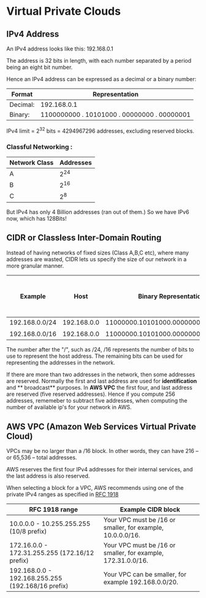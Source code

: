 # Virtual Private Clouds

## IPv4 Address

An IPv4 address looks like this: 192.168.0.1

The address is 32 bits in length, with each number separated by a period being an eight bit number.

Hence an IPv4 address can be expressed as a decimal or a binary number:


| Format  | Representation |
| --- | ----------- |
| Decimal: | 192.168.0.1|
| Binary: | 1100000000 . 10101000 . 00000000 . 00000001 |

IPv4 limit = 2<sup>32</sup> bits = 4294967296 addresses, excluding reserved blocks.

### Classful Networking :

| Network Class | Addresses |
| --- | --- |
| A |  2<sup>24</sup> |
| B |  2<sup>16</sup> |
| C |  2<sup>8</sup>  |

But IPv4 has only 4 Billion addresses (ran out of them.) So we have IPv6 now, which has 128Bits!

## CIDR or Classless Inter-Domain Routing

Instead of having networks of fixed sizes (Class A,B,C etc), where many addresses are wasted, CIDR lets us specify the size of our network in a more granular manner.

| Example  | Host | Binary Representation | Network Prefix | Subnet Mask (Binary)| Subnet Mask (IP Notation)| Number of Addresses  (including reserved addresses)|
| --- | --- |  --- | --- | --- | --- | --- |
| 192.168.0.0/24 | 192.168.0.0| 11000000.10101000.00000000.00000000 | 11000000.10101000.00000000 | 11111111.11111111.11111111.00000000 | 255.255.255.0 | 2<sup>8</sup> |
| 192.168.0.0/16 | 192.168.0.0| 11000000.10101000.00000000.00000000 | 11000000.10101000.00000000 | 11111111.11111111.00000000.00000000 | 255.255.0.0 | 2<sup>16</sup> |

The number after the "/", such as /24, /16 represents the number of bits to use to represent the host address. The remaining bits can be used for representing the addresses in the network.

If there are more than two addresses in the network, then some addresses are reserved. Normally the first and last address are used for **identification** and ** broadcast** purposes. In **AWS VPC** the first four, and last address are reserved (five reserved addresses). Hence if you compute 256 addresses, rememeber to subtract five addresses, when computing the number of available ip's for your network in AWS.

## AWS VPC (Amazon Web Services Virtual Private Cloud)

VPCs may be no larger than a /16 block. In other words, they can have 216 – or 65,536 – total addresses.

AWS reserves the first four IPv4 addresses for their internal services, and the last address is also reserved.

When selecting a block for a VPC, AWS recommends using one of the private IPv4 ranges as specified in [RFC 1918](http://www.faqs.org/rfcs/rfc1918.html)

| RFC 1918 range |	Example CIDR block |
| --- | --- |
| 10.0.0.0 - 10.255.255.255 (10/8 prefix) |	Your VPC must be /16 or smaller, for example, 10.0.0.0/16. |
| 172.16.0.0 - 172.31.255.255 (172.16/12 prefix) |	Your VPC must be /16 or smaller, for example, 172.31.0.0/16. |
| 192.168.0.0 - 192.168.255.255 (192.168/16 prefix) |	Your VPC can be smaller, for example 192.168.0.0/20. |
